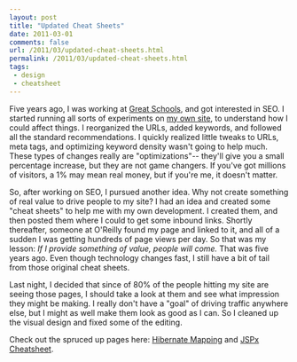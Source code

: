 ```yaml
---
layout: post
title: "Updated Cheat Sheets"
date: 2011-03-01
comments: false
url: /2011/03/updated-cheat-sheets.html
permalink: /2011/03/updated-cheat-sheets.html
tags:
 - design
 - cheatsheet
---
```


Five years ago, I was working at [Great Schools](http://greatschools.org), and got interested in SEO. I started running all sorts of experiments on [my own site](http://ndpsoftware.com), to understand how I could affect things. I reorganized the URLs, added keywords, and followed all the standard recommendations. I quickly realized little tweaks to URLs, meta tags, and optimizing keyword density wasn't going to help much. These types of changes really are "optimizations"-- they'll give you a small percentage increase, but they are not game changers. If you've got millions of visitors, a 1% may mean real money, but if you're me, it doesn't matter.   
  
So, after working on SEO, I pursued another idea. Why not create something of real value to drive people to my site? I had an idea and created some "cheat sheets" to help me with my own development. I created them, and then posted them where I could to get some inbound links. Shortly thereafter, someone at O'Reilly found my page and linked to it, and all of a sudden I was getting hundreds of page views per day. So that was my lesson: _If I provide something of value, people will come._ That was five years ago. Even though technology changes fast, I still have a bit of tail from those original cheat sheets.   
  
Last night, I decided that since of 80% of the people hitting my site are seeing those pages, I should take a look at them and see what impression they might be making. I really don't have a "goal" of driving traffic anywhere else, but I might as well make them look as good as I can. So I cleaned up the visual design and fixed some of the editing.   
  
Check out the spruced up pages here: [Hibernate Mapping](http://ndpsoftware.com/HibernateMappingCheatSheet.html) and [JSPx Cheatsheet](http://ndpsoftware.com/JSPXMLCheatSheet.html).

